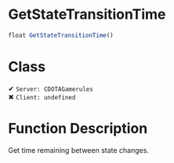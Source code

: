 # GetStateTransitionTime
```js	
float GetStateTransitionTime()
```
# Class
✔ `Server: CDOTAGamerules`  
✖ `Client: undefined`  

# Function Description
Get time remaining between state changes.
